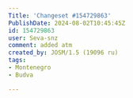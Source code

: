 ```yaml
---
Title: 'Changeset #154729863'
PublishDate: 2024-08-02T10:45:45Z
id: 154729863
user: Seva-snz
comment: added atm
created_by: JOSM/1.5 (19096 ru)
tags:
- Montenegro
- Budva

---
```

